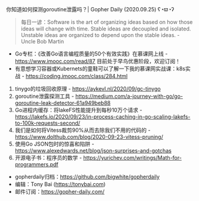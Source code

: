 你知道如何探测goroutine泄露吗？| Gopher Daily (2020.09.25) ʕ◔ϖ◔ʔ

>每日一谚：Software is the art of organizing ideas based on how those ideas will change with time. Stable ideas are decoupled and isolated. Unstable ideas are organized to depend upon the stable ideas. - Uncle Bob Martin

* Go专栏：《改善Go语言编程质量的50个有效实践》在慕课网上线 - https://www.imooc.com/read/87 目前处于早鸟优惠阶段，欢迎订阅！ 
* 有意想学习容器或Kubernets的童鞋可以了解一下我的慕课网实战课：k8s实战 - https://coding.imooc.com/class/284.html

1. tinygo的垃圾回收原理 - https://aykevl.nl/2020/09/gc-tinygo
2. goroutine泄露探测工具 - https://medium.com/a-journey-with-go/go-goroutine-leak-detector-61a949beb88
3. Go进程内缓存：将lakeFS性能提升到每秒10万个请求 - https://lakefs.io/2020/09/23/in-process-caching-in-go-scaling-lakefs-to-100k-requests-second/
4. 我们是如何将Vitess裁剪90%从而去除我们不用的代码的 - https://www.dolthub.com/blog/2020-09-23-vitess-pruning/
5. 使用Go JSON包时的惊喜和陷阱 - https://www.alexedwards.net/blog/json-surprises-and-gotchas
6. 开源电子书：程序员的数学 - https://yurichev.com/writings/Math-for-programmers.pdf

* gopherdaily归档：https://github.com/bigwhite/gopherdaily
* 编辑：Tony Bai (https://tonybai.com)
* 邮件订阅：https://gopher-daily.com/



